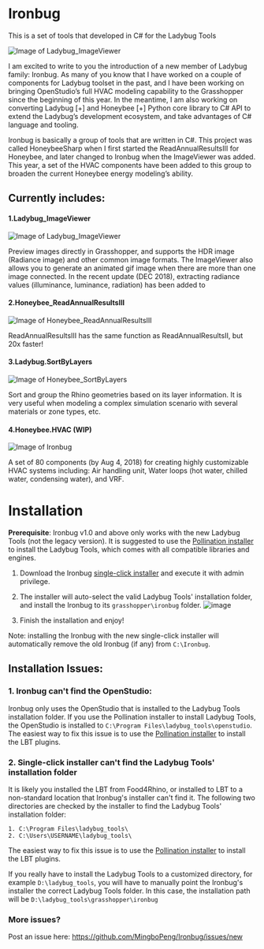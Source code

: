 # Ironbug
This is a set of tools that developed in C# for the Ladybug Tools

![Image of Ladybug_ImageViewer](https://github.com/MingboPeng/Ironbug/blob/master/doc/Icon/1x/Ironbug.png) 

I am excited to write to you the introduction of a new member of Ladybug family: Ironbug. As many of you know that I have worked on a couple of components for Ladybug toolset in the past, and I have been working on bringing OpenStudio’s full HVAC modeling capability to the Grasshopper since the beginning of this year. In the meantime, I am also working on converting Ladybug [+] and Honeybee [+] Python core library to C# API to extend the Ladybug’s development ecosystem, and take advantages of C# language and tooling.

Ironbug is basically a group of tools that are written in C#. This project was called HoneybeeSharp when I first started the ReadAnnualResultsIII for Honeybee, and later changed to Ironbug when the ImageViewer was added. This year, a set of the HVAC components have been added to this group to broaden the current Honeybee energy modeling’s ability.


## Currently includes:

#### 1.Ladybug_ImageViewer 
![Image of Ladybug_ImageViewer](https://github.com/MingboPeng/Ironbug/blob/master/doc/Icon/Ladybug_Viewer_24.png) 

Preview images directly in Grasshopper, and supports the HDR image (Radiance image) and other common image formats. The ImageViewer also allows you to generate an animated gif image when there are more than one image connected.
In the recent update (DEC 2018), extracting radiance values (illuminance, luminance, radiation) has been added to 

#### 2.Honeybee_ReadAnnualResultsIII
![Image of Honeybee_ReadAnnualResultsIII](https://github.com/MingboPeng/Ironbug/blob/master/doc/Icon/Ironbug.HVAC/24h/ReadAnnualResultsIII.png) 

ReadAnnualResultsIII has the same function as ReadAnnualResultsII, but 20x faster!

#### 3.Ladybug.SortByLayers
![Image of Honeybee_SortByLayers](https://github.com/MingboPeng/Ironbug/blob/master/doc/Icon/Ironbug.HVAC/24h/SortByLayers.png) 

Sort and group the Rhino geometries based on its layer information. It is very useful when modeling a complex simulation scenario with several materials or zone types, etc.

#### 4.Honeybee.HVAC (WIP)
![Image of Ironbug](https://raw.githubusercontent.com/MingboPeng/Ironbug/master/doc/Icon/Ironbug.HVAC.PNG) 

A set of 80 components (by Aug 4, 2018) for creating highly customizable HVAC systems including: Air handling unit, Water loops (hot water, chilled water, condensing water), and VRF.



# Installation

**Prerequisite**: Ironbug v1.0 and above only works with the new Ladybug Tools (not the legacy version). It is suggested to use the [Pollination installer](https://www.pollination.cloud/grasshopper-plugin) to install the Ladybug Tools, which comes with all compatible libraries and engines.

1. Download the Ironbug [single-click installer](https://github.com/MingboPeng/Ironbug/releases) and execute it with admin privilege.

2. The installer will auto-select the valid Ladybug Tools' installation folder, and install the Ironbug to its `grasshopper\ironbug` folder.
![image](https://user-images.githubusercontent.com/9031066/167290376-b49e9995-48c8-4829-8bfd-df3412744470.png)

3. Finish the installation and enjoy!

Note: installing the Ironbug with the new single-click installer will automatically remove the old Ironbug (if any) from `C:\Ironbug`.

## Installation Issues:

### 1. Ironbug can't find the OpenStudio:
Ironbug only uses the OpenStudio that is installed to the Ladybug Tools installation folder. If you use the Pollination installer to install Ladybug Tools, the OpenStudio is installed to `C:\Program Files\ladybug_tools\openstudio`. The easiest way to fix this issue is to use the [Pollination installer](https://www.pollination.cloud/grasshopper-plugin) to install the LBT plugins.

### 2. Single-click installer can't find the Ladybug Tools' installation folder
It is likely you installed the LBT from Food4Rhino, or installed to LBT to a non-standard location that Ironbug's installer can't find it. The following two directories are checked by the installer to find the Ladybug Tools' installation folder:
    
    1. C:\Program Files\ladybug_tools\
    2. C:\Users\USERNAME\ladybug_tools\

The easiest way to fix this issue is to use the [Pollination installer](https://www.pollination.cloud/grasshopper-plugin) to install the LBT plugins.

If you really have to install the Ladybug Tools to a customized directory, for example `D:\ladybug_tools`, you will have to manually point the Ironbug's installer the correct Ladybug Tools folder. In this case, the installation path will be `D:\ladybug_tools\grasshopper\ironbug`

### More issues?
Post an issue here: https://github.com/MingboPeng/Ironbug/issues/new


